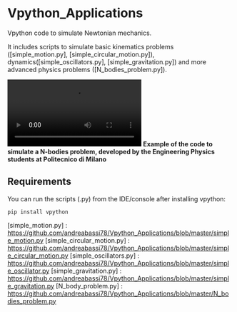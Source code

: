 # Vpython_Applications
Vpython code to simulate Newtonian mechanics. 

It includes scripts to simulate basic kinematics problems ([simple_motion.py], [simple_circular_motion.py]), dynamics([simple_oscillators.py], [simple_gravitation.py]) and more advanced physics problems ([N_bodies_problem.py]).

![raw](https://github.com/andreabassi78/Vpython_Applications/demo_video/N_bodies_problem.mp4)
**Example of the code to simulate a N-bodies problem, developed by the Engineering Physics students at Politecnico di Milano**
 

## Requirements
You can run the scripts (.py) from the IDE/console after installing vpython:

    pip install vpython


[simple_motion.py] : https://github.com/andreabassi78/Vpython_Applications/blob/master/simple_motion.py
[simple_circular_motion.py] : https://github.com/andreabassi78/Vpython_Applications/blob/master/simple_circular_motion.py
[simple_oscillators.py] : https://github.com/andreabassi78/Vpython_Applications/blob/master/simple_oscillator.py
[simple_gravitation.py] : https://github.com/andreabassi78/Vpython_Applications/blob/master/simple_gravitation.py
[N_body_problem.py] : https://github.com/andreabassi78/Vpython_Applications/blob/master/N_bodies_problem.py